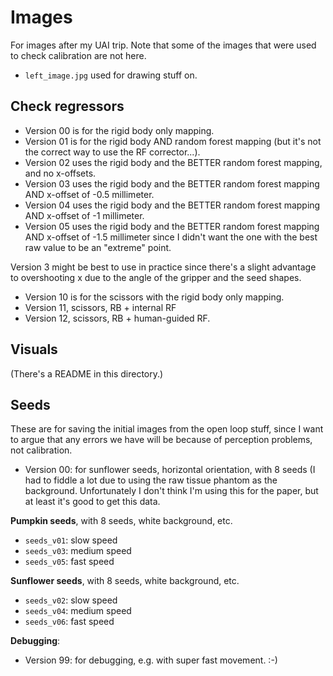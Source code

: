 # Images

For images after my UAI trip. Note that some of the images that were used to check calibration are not here.

- `left_image.jpg` used for drawing stuff on.

## Check regressors

- Version 00 is for the rigid body only mapping.
- Version 01 is for the rigid body AND random forest mapping (but it's not the correct way to use the RF corrector...).
- Version 02 uses the rigid body and the BETTER random forest mapping, and no x-offsets.
- Version 03 uses the rigid body and the BETTER random forest mapping AND x-offset of -0.5 millimeter.
- Version 04 uses the rigid body and the BETTER random forest mapping AND x-offset of -1 millimeter.
- Version 05 uses the rigid body and the BETTER random forest mapping AND x-offset of -1.5 millimeter since I didn't want the one with the best raw value to be an "extreme" point.

Version 3 might be best to use in practice since there's a slight advantage to overshooting x due to the angle of the gripper and the seed shapes.

- Version 10 is for the scissors with the rigid body only mapping.
- Version 11, scissors, RB + internal RF
- Version 12, scissors, RB + human-guided RF.

## Visuals

(There's a README in this directory.)

## Seeds

These are for saving the initial images from the open loop stuff, since I want to argue that any errors we have will be because of perception problems, not calibration.

- Version 00: for sunflower seeds, horizontal orientation, with 8 seeds (I had to fiddle a lot due to using the raw tissue phantom as the background. Unfortunately I don't think I'm using this for the paper, but at least it's good to get this data.

**Pumpkin seeds**, with 8 seeds, white background, etc.

- `seeds_v01`: slow speed
- `seeds_v03`: medium speed
- `seeds_v05`: fast speed

**Sunflower seeds**, with 8 seeds, white background, etc.

- `seeds_v02`: slow speed
- `seeds_v04`: medium speed
- `seeds_v06`: fast speed

**Debugging**:

- Version 99: for debugging, e.g. with super fast movement. :-)
